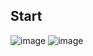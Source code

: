 ## Start

![image](https://github.com/user-attachments/assets/80400557-a9a7-4943-a7ec-8fbf00ffe030)
![image](https://github.com/user-attachments/assets/cd471625-4dd9-4e8d-8df8-ee06ae18c938)
